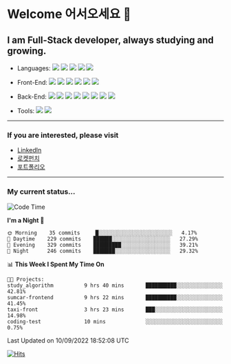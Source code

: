 # Welcome 어서오세요 👋

## I am Full-Stack developer, always studying and growing.

- Languages:
<img src="https://img.shields.io/badge/TypeScript-3178C6?style=flat-square&logo=TypeScript&logoColor=white"/></a>
<img src="https://img.shields.io/badge/JavaScript-F7DF1E?style=flat-square&logo=JavaScript&logoColor=black"/></a>
<img src="https://img.shields.io/badge/Python-3776AB?style=flat-square&logo=Python&logoColor=black"/></a>
<img src="https://img.shields.io/badge/C-A8B9CC?style=flat-square&logo=C&logoColor=black"/></a>
<img src="https://img.shields.io/badge/Rust-000000?style=flat-square&logo=Rust&logoColor=white"/></a>

- Front-End:
<img src="https://img.shields.io/badge/React-61DAFB?style=flat-square&logo=React&logoColor=black"/></a>
<img src="https://img.shields.io/badge/HTML5-E34F26?style=flat-square&logo=HTML5&logoColor=white"/></a>
<img src="https://img.shields.io/badge/CSS3-1572B6?style=flat-square&logo=CSS3&logoColor=white"/></a>
<img src="https://img.shields.io/badge/styled components-DB7093?style=flat-square&logo=styled components&logoColor=white"/></a>
<img src="https://img.shields.io/badge/Redux-764ABC?style=flat-square&logo=Redux&logoColor=white"/></a>
<img src="https://img.shields.io/badge/Apollo GraphQL-764ABC?style=flat-square&logo=Apollo GraphQL&logoColor=white"/></a>

- Back-End:
<img src="https://img.shields.io/badge/Node.js-339933?style=flat-square&logo=Node.js&logoColor=white"/></a>
<img src="https://img.shields.io/badge/Express-000000?style=flat-square&logo=Express&logoColor=white"/></a>
<img src="https://img.shields.io/badge/Koa-33333D?style=flat-square&logo=Koa&logoColor=white"/></a>
<img src="https://img.shields.io/badge/PostgreSQL-%23316192?style=flat-square&logo=postgresql&logoColor=white"/></a>
<img src="https://img.shields.io/badge/MySQL-4479A1?style=flat-square&logo=MySQL&logoColor=white"/></a>
<img src="https://img.shields.io/badge/MongoDB-47A248?style=flat-square&logo=MongoDB&logoColor=white"/></a>
<img src="https://img.shields.io/badge/Docker-2496ED?style=flat-square&logo=Docker&logoColor=white"/></a>
<img src="https://img.shields.io/badge/Django-092E20?style=flat-square&logo=Django&logoColor=white"/></a>

- Tools:
<img src="https://img.shields.io/badge/Git-F05032?style=flat-square&logo=Git&logoColor=white"/></a>
<img src="https://img.shields.io/badge/Storybook-FF4785?style=flat-square&logo=Storybook&logoColor=white"/></a>

<!---
### My projects
TBD
-->

---

### If you are interested, please visit

- [LinkedIn](https://www.linkedin.com/in/swengineer-jinwoo/?locale=en_US)
- [로켓펀치](https://www.rocketpunch.com/@starday1234)
- [포트폴리오](https://developerjinwoo.notion.site)

---

### My current status...

<!--START_SECTION:waka-->
![Code Time](http://img.shields.io/badge/Code%20Time-1%2C622%20hrs%2018%20mins-blue)

**I'm a Night 🦉** 

```text
🌞 Morning    35 commits     █░░░░░░░░░░░░░░░░░░░░░░░░   4.17% 
🌆 Daytime    229 commits    ██████░░░░░░░░░░░░░░░░░░░   27.29% 
🌃 Evening    329 commits    █████████░░░░░░░░░░░░░░░░   39.21% 
🌙 Night      246 commits    ███████░░░░░░░░░░░░░░░░░░   29.32%

```


📊 **This Week I Spent My Time On** 

```text
🐱‍💻 Projects: 
study_algorithm          9 hrs 40 mins       ██████████░░░░░░░░░░░░░░░   42.81% 
sumcar-frontend          9 hrs 22 mins       ██████████░░░░░░░░░░░░░░░   41.45% 
taxi-front               3 hrs 23 mins       ███░░░░░░░░░░░░░░░░░░░░░░   14.98% 
coding-test              10 mins             ░░░░░░░░░░░░░░░░░░░░░░░░░   0.75%

```


 Last Updated on 10/09/2022 18:52:08 UTC
<!--END_SECTION:waka-->

[![Hits](https://hits.seeyoufarm.com/api/count/incr/badge.svg?url=https%3A%2F%2Fgithub.com%2FGrasshopperBears&count_bg=%233D53C8&title_bg=%23555555&icon=github.svg&icon_color=%23E7E7E7&title=views&edge_flat=false)](https://hits.seeyoufarm.com)
